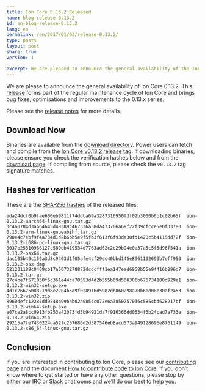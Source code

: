 ```yaml
---
title: Ion Core 0.13.2 Released
name: blog-release-0.13.2
id: en-blog-release-0.13.2
lang: en
permalink: /en/2017/01/03/release-0.13.2/
type: posts
layout: post
share: true
version: 1

excerpt: We are pleased to announce the general availability of the Ion Core 0.13.2.
---
```

We are please to announce the general availability of Ion Core 0.13.2. This [release][release notes] forms part of the regular maintenance cycle of Ion Core and brings bug fixes, optimisations and improvements to the 0.13.x series.

Please see the [release notes] for more details.

## Download Now

Binaries are available from the [download directory]. Power users can fetch and compile from the [Ion Core v0.13.2 release tag](https://github.com/ion/ion/releases/tag/v0.13.2). If downloading binaries, please ensure you check the verification hashes below and from the [download page]. If compiling from source, please check the `v0.13.2` tag signature matches.

## Hashes for verification

These are the [SHA-256 hashes](https://ion.org/bin/ion-core-0.13.2/SHA256SUMS.asc) of the released files:

    eda24dcf0b9fae606eb9811f74ddba69a3287316950f3f02b3000b6b1c02b65f  ion-0.13.2-aarch64-linux-gnu.tar.gz
    3c460784d3ab64645d48389c467336a38da473706a69f22f39cfcce5e0f33780  ion-0.13.2-arm-linux-gnueabihf.tar.gz
    790e4c7ebf9f4a734d1d2b6bb5e9f5fb3f613f6f93da30fd1420c5b4115dd72f  ion-0.13.2-i686-pc-linux-gnu.tar.gz
    8037b25310966127c589eb419534d7763ad62c2c29b94e0a37a5c5f5d96f541a  ion-0.13.2-osx64.tar.gz
    dac105b49c159a3d8c9463d1f05afe4cf29ec40bbd145e8961132693b7eff953  ion-0.13.2-osx.dmg
    621201189c0409cb17a5073278872dcdcfff1ea147ead6958b55e94416b896d7  ion-0.13.2.tar.gz
    27c4be7f571050f6c361e44ca70553d4d2b555b69d568306b676734100d929e1  ion-0.13.2-win32-setup.exe
    4d1c26675088219d8e2204b5a9f028916d5982db860298a70b6ed08e30af2a53  ion-0.13.2-win32.zip
    8960defc12287dd9248b99bab02a0854c072e6a3850757036c585cbd628217bf  ion-0.13.2-win64-setup.exe
    e07ce2a8cc0913fb253a42073fd3b94921da7f916366dd0534f3b24cad7a733e  ion-0.13.2-win64.zip
    29215a7fe7430224da52fc257686d2d387546eb8acd573a949128696e8761149  ion-0.13.2-x86_64-linux-gnu.tar.gz

## Conclusion

If you are interested in contributing to Ion Core, please see our [contributing page](/en/contribute) and the document [How to contribute code to Ion Core](/en/faq/contributing-code/). If you don’t know where to get started or have any other questions, please stop by either our [IRC](https://en.ion.it/wiki/IRC_channels) or [Slack](https://slack.ioncore.org/) chatrooms and we’ll do our best to help you.

[release notes]: /en/releases/0.13.2/
[download page]: https://ion.org/en/download
[download directory]: https://ion.org/bin/ion-core-0.13.2/
